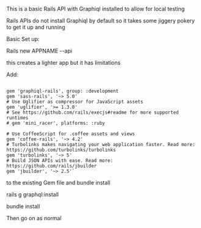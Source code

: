 This is a basic Rails API with Graphiql installed to allow for local testing

Rails APIs do not install Graphiql by default so it takes some jiggery pokery to get it up and running

Basic Set up:

Rails new APPNAME --api

this creates a lighter app but it has limitations

Add:


```gem 'graphql'

gem 'graphiql-rails', group: :development
gem 'sass-rails', '~> 5.0'
# Use Uglifier as compressor for JavaScript assets
gem 'uglifier', '>= 1.3.0'
# See https://github.com/rails/execjs#readme for more supported runtimes
# gem 'mini_racer', platforms: :ruby

# Use CoffeeScript for .coffee assets and views
gem 'coffee-rails', '~> 4.2'
# Turbolinks makes navigating your web application faster. Read more: https://github.com/turbolinks/turbolinks
gem 'turbolinks', '~> 5'
# Build JSON APIs with ease. Read more: https://github.com/rails/jbuilder
gem 'jbuilder', '~> 2.5'`
```

to the existing Gem file and bundle install


rails g graphql:install

bundle install


Then go on as normal



